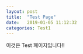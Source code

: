 ```yaml
---
layout: post
title:  "Test Page"
date:   2019-01-05 11:12:32
categories: Test1
---
```



이것은 Test 페이지입니다!!